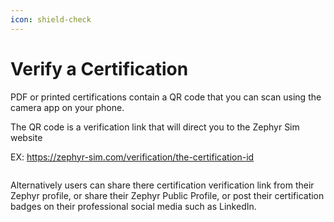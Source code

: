 ```yaml
---
icon: shield-check
---
```


# Verify a Certification

PDF or printed certifications contain a QR code that you can scan using the camera app on your phone. &#x20;

The QR code is a verification link that will direct you to the Zephyr Sim website&#x20;

EX: https://zephyr-sim.com/verification/the-certification-id

<figure><img src="../.gitbook/assets/certification_verification_screenshot.png" alt=""><figcaption></figcaption></figure>

Alternatively users can share there certification verification link from their Zephyr profile, or share their Zephyr Public Profile, or post their certification badges on their professional social media such as LinkedIn.

